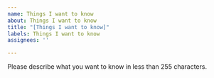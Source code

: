 ```yaml
---
name: Things I want to know
about: Things I want to know
title: "[Things I want to know]"
labels: Things I want to know
assignees: ''

---
```


Please describe what you want to know in less than 255 characters.
